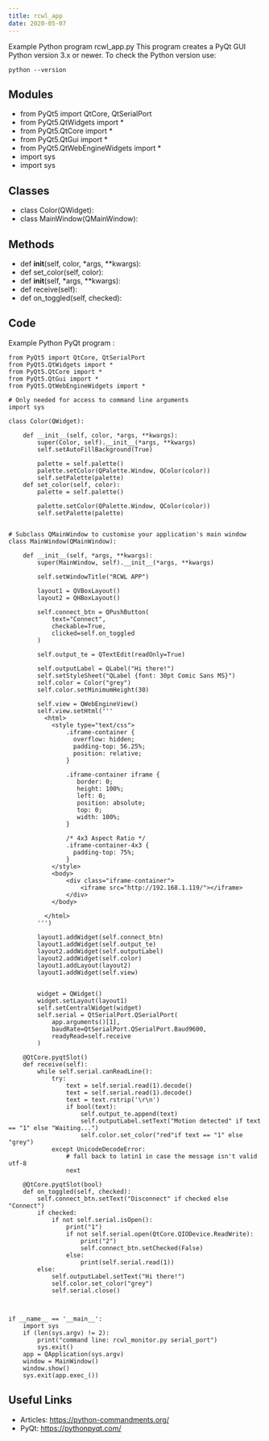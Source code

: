 ```yaml
---
title: rcwl_app
date: 2020-05-07
---
```

Example Python program rcwl_app.py
This program creates a PyQt GUI
Python version 3.x or newer.
To check the Python version use:

    python --version

## Modules

* from PyQt5 import QtCore, QtSerialPort
* from PyQt5.QtWidgets import *
* from PyQt5.QtCore import *
* from PyQt5.QtGui import *
* from PyQt5.QtWebEngineWidgets import *
* import sys
* import sys

## Classes

* class Color(QWidget):
* class MainWindow(QMainWindow):

## Methods

* def __init__(self, color, *args, **kwargs):
* def set_color(self, color):
* def __init__(self, *args, **kwargs):
* def receive(self):
* def on_toggled(self, checked):

## Code

Example Python PyQt program :

    
    from PyQt5 import QtCore, QtSerialPort
    from PyQt5.QtWidgets import *
    from PyQt5.QtCore import *
    from PyQt5.QtGui import *
    from PyQt5.QtWebEngineWidgets import *
    
    # Only needed for access to command line arguments
    import sys
    
    class Color(QWidget):
    
        def __init__(self, color, *args, **kwargs):
            super(Color, self).__init__(*args, **kwargs)
            self.setAutoFillBackground(True)
            
            palette = self.palette()
            palette.setColor(QPalette.Window, QColor(color))
            self.setPalette(palette)
        def set_color(self, color):
            palette = self.palette()
    
            palette.setColor(QPalette.Window, QColor(color))
            self.setPalette(palette)
    
    
    # Subclass QMainWindow to customise your application's main window
    class MainWindow(QMainWindow):
    
        def __init__(self, *args, **kwargs):
            super(MainWindow, self).__init__(*args, **kwargs)
            
            self.setWindowTitle("RCWL APP")
    
            layout1 = QVBoxLayout()
            layout2 = QHBoxLayout()
    
            self.connect_btn = QPushButton(
                text="Connect",
                checkable=True,
                clicked=self.on_toggled
            )
    
            self.output_te = QTextEdit(readOnly=True)
            
            self.outputLabel = QLabel("Hi there!")
            self.setStyleSheet("QLabel {font: 30pt Comic Sans MS}")
            self.color = Color("grey")
            self.color.setMinimumHeight(30)
    
            self.view = QWebEngineView()
            self.view.setHtml('''
              <html>
                <style type="text/css">
                    .iframe-container {
                      overflow: hidden;
                      padding-top: 56.25%;
                      position: relative;
                    }
                     
                    .iframe-container iframe {
                       border: 0;
                       height: 100%;
                       left: 0;
                       position: absolute;
                       top: 0;
                       width: 100%;
                    }
                     
                    /* 4x3 Aspect Ratio */
                    .iframe-container-4x3 {
                      padding-top: 75%;
                    }
                </style>
                <body>
                    <div class="iframe-container">
                        <iframe src="http://192.168.1.119/"></iframe>
                    </div>
                </body>
    
              </html>
            ''')
     
            layout1.addWidget(self.connect_btn)
            layout1.addWidget(self.output_te)
            layout2.addWidget(self.outputLabel)
            layout2.addWidget(self.color)
            layout1.addLayout(layout2)
            layout1.addWidget(self.view)
    
            
            widget = QWidget()
            widget.setLayout(layout1)
            self.setCentralWidget(widget)
            self.serial = QtSerialPort.QSerialPort(
                app.arguments()[1],
                baudRate=QtSerialPort.QSerialPort.Baud9600,
                readyRead=self.receive
            )
    
        @QtCore.pyqtSlot()
        def receive(self):
            while self.serial.canReadLine():
                try:
                    text = self.serial.read(1).decode()
                    text = self.serial.read(1).decode()
                    text = text.rstrip('\r\n')
                    if bool(text):
                        self.output_te.append(text)
                        self.outputLabel.setText("Motion detected" if text == "1" else "Waiting...")
                        self.color.set_color("red"if text == "1" else "grey")
                except UnicodeDecodeError:
                    # fall back to latin1 in case the message isn't valid utf-8
                    next
    
        @QtCore.pyqtSlot(bool)
        def on_toggled(self, checked):
            self.connect_btn.setText("Disconnect" if checked else "Connect")
            if checked:
                if not self.serial.isOpen():
                    print("1")
                    if not self.serial.open(QtCore.QIODevice.ReadWrite):
                        print("2")
                        self.connect_btn.setChecked(False)
                    else:
                        print(self.serial.read(1))
            else:
                self.outputLabel.setText("Hi there!")
                self.color.set_color("grey")
                self.serial.close()
    
    
    
    if __name__ == '__main__':
        import sys
        if (len(sys.argv) != 2):
            print("command line: rcwl_monitor.py serial_port")
            sys.exit()
        app = QApplication(sys.argv)
        window = MainWindow()
        window.show()
        sys.exit(app.exec_())
    
    
    

## Useful Links

- Articles: https://python-commandments.org/
- PyQt: https://pythonpyqt.com/
